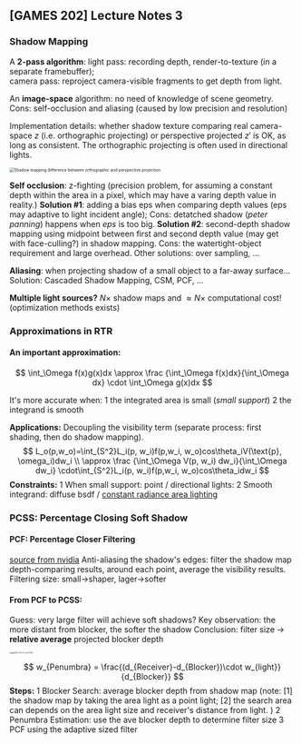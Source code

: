 ## [GAMES 202] Lecture Notes 3

### Shadow Mapping

A **2-pass algorithm**: 
light pass: recording depth, render-to-texture (in a separate framebuffer);  
camera pass: reproject camera-visible fragments to get depth from light.

An **image-space** algorithm: no need of knowledge of scene geometry.
Cons: self-occlusion and aliasing (caused by low precision and resolution)

Implementation details: whether shadow texture comparing real camera-space $z$ (i.e. orthographic projecting) or perspective projected $z'$ is OK, as long as consistent. The orthographic projecting is often used in directional lights.

<img src="https://learnopengl.com/img/advanced-lighting/shadow_mapping_projection.png" alt="Shadow mapping difference between orthographic and perspective projection." style="zoom:50%;" />

**Self occlusion**: z-fighting (precision problem, for assuming a constant depth within the area in a pixel, which may have a varing depth value in reality.)
**Solution #1**: adding a bias $\text{eps}$ when comparing depth values ($\text{eps}$ may adaptive to light incident angle); Cons: detatched shadow (*peter panning*) happens when $eps$ is too big.
**Solution #2**: second-depth shadow mapping using midpoint between first and second depth value (may get with face-culling?) in shadow mapping. Cons: the watertight-object requirement and large overhead.
Other solutions: over sampling,  ...

**Aliasing**: when projecting shadow of a small object to a far-away surface...
Solution: Cascaded Shadow Mapping, CSM, PCF, ...

**Multiple light sources?** $N \times$ shadow maps and $\approx N \times$ computational cost! (optimization methods exists)

### Approximations in RTR

#### **An important approximation**:

$$
\int_\Omega f(x)g(x)dx \approx \frac {\int_\Omega f(x)dx}{\int_\Omega dx} \cdot \int_\Omega g(x)dx
$$

It's more accurate when:
1 the integrated area is small (*small support*)
2 the integrand is smooth

**Applications:**
Decoupling the visibility term (separate process: first shading, then do shadow mapping).
$$
L_o(p,w_o)=\int_{S^2}L_i(p, w_i)f(p,w_i, w_o)cos\theta_iV(\text{p}, \omega_i)dw_i \\
\approx \frac {\int_\Omega V(p, w_i) dw_i}{\int_\Omega dw_i} \cdot\int_{S^2}L_i(p, w_i)f(p,w_i, w_o)cos\theta_idw_i
$$
**Constraints:**
1 When small support: point / directional lights:
2 Smooth integrand: diffuse bsdf / <u>constant radiance area lighting</u>

### PCSS: Percentage Closing Soft Shadow

#### PCF: Percentage Closer Filtering

[source from nvidia](http://download.nvidia.com/developer/presentations/2005/SIGGRAPH/Percentage_Closer_Soft_Shadows.pdf)
Anti-aliasing the shadow's edges: filter the shadow map depth-comparing results, around each point, average the visibility results.
Filtering size: small->shaper, lager->softer

#### From PCF to PCSS:

Guess: very large filter will achieve soft shadows?
Key observation: the more distant from blocker, the softer the shadow
Conclusion: filter size -> **relative average** projected blocker depth

<img src="https://cutesail.com/wp-content/uploads/2021/03/pcss.png" alt="截屏2021-03-24 下午11.57.36" style="zoom: 20%;" />

$$
w_{Penumbra} = \frac{(d_{Receiver}-d_{Blocker})\cdot w_{light}}{d_{Blocker}}
$$
**Steps:**
1 Blocker Search: average blocker depth from shadow map (note: [1] the shadow map by taking the area light as a point light; [2] the search area can depends on the area light size and receiver's distance from light. )
2 Penumbra Estimation: use the ave blocker depth to determine filter size
3 PCF using the adaptive sized filter

